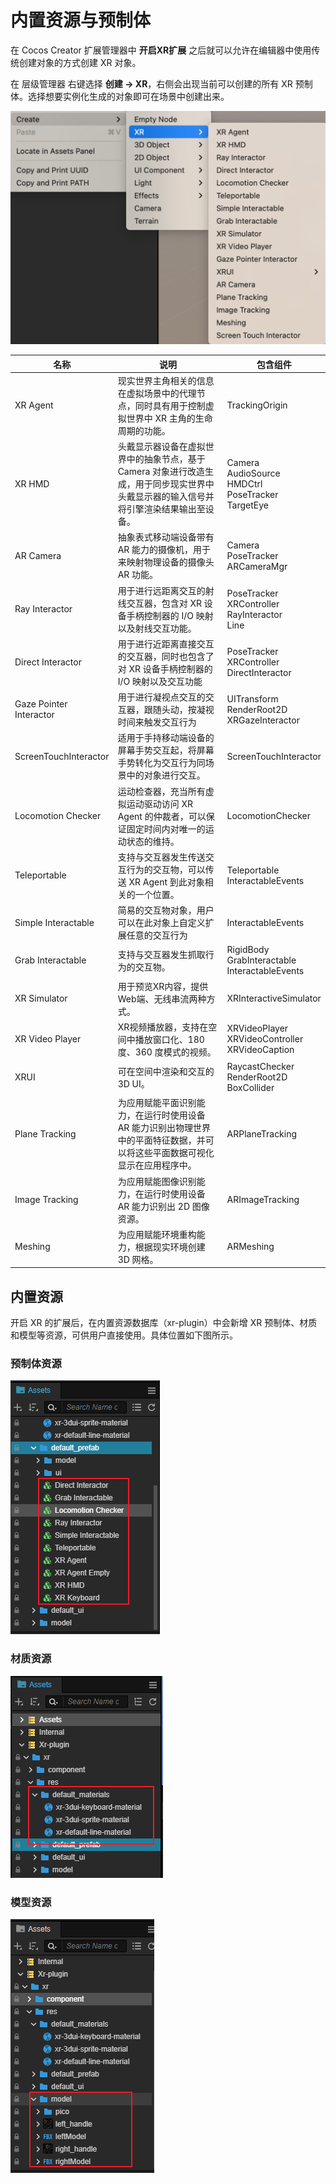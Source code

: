 # 内置资源与预制体

在 Cocos Creator 扩展管理器中 **开启XR扩展** 之后就可以允许在编辑器中使用传统创建对象的方式创建 XR 对象。

在 层级管理器 右键选择 **创建 -> XR**，右侧会出现当前可以创建的所有 XR 预制体。选择想要实例化生成的对象即可在场景中创建出来。

![assets/create_xr_node.png](assets/create_xr_node.png)

|名称|说明|包含组件|
| ---------------------------------------------- | --------------------------------------------------- | ----------------------------------- |
| XR Agent                | 现实世界主角相关的信息在虚拟场景中的代理节点，同时具有用于控制虚拟世界中 XR 主角的生命周期的功能。 | TrackingOrigin                                               |
| XR HMD                  | 头戴显示器设备在虚拟世界中的抽象节点，基于 Camera 对象进行改造生成，用于同步现实世界中头戴显示器的输入信号并将引擎渲染结果输出至设备。 | Camera<br />AudioSource<br />HMDCtrl<br />PoseTracker<br />TargetEye |
| AR Camera               | 抽象表式移动端设备带有 AR 能力的摄像机，用于来映射物理设备的摄像头 AR 功能。 | Camera<br />PoseTracker<br />ARCameraMgr                     |
| Ray Interactor          | 用于进行远距离交互的射线交互器，包含对 XR 设备手柄控制器的 I/O 映射以及射线交互功能。 | PoseTracker<br />XRController<br />RayInteractor<br />Line   |
| Direct Interactor       | 用于进行近距离直接交互的交互器，同时也包含了对 XR 设备手柄控制器的 I/O 映射以及交互功能 | PoseTracker<br />XRController<br />DirectInteractor          |
| Gaze Pointer Interactor | 用于进行凝视点交互的交互器，跟随头动，按凝视时间来触发交互行为 | UITransform<br />RenderRoot2D<br />XRGazeInteractor          |
| ScreenTouchInteractor | 适用于手持移动端设备的屏幕手势交互起，将屏幕手势转化为交互行为同场景中的对象进行交互。 | ScreenTouchInteractor                                        |
| Locomotion Checker      | 运动检查器，充当所有虚拟运动驱动访问 XR Agent 的仲裁者，可以保证固定时间内对唯一的运动状态的维持。 | LocomotionChecker                                            |
| Teleportable            | 支持与交互器发生传送交互行为的交互物，可以传送 XR Agent 到此对象相关的一个位置。 | Teleportable<br />InteractableEvents                         |
| Simple Interactable     | 简易的交互物对象，用户可以在此对象上自定义扩展任意的交互行为 | InteractableEvents                                           |
| Grab Interactable       | 支持与交互器发生抓取行为的交互物。                           | RigidBody<br />GrabInteractable<br />InteractableEvents      |
| XR Simulator            | 用于预览XR内容，提供Web端、无线串流两种方式。                | XRInteractiveSimulator                                       |
| XR Video Player         | XR视频播放器，支持在空间中播放窗口化、180 度、360 度模式的视频。 | XRVideoPlayer<br />XRVideoController<br />XRVideoCaption     |
| XRUI                    | 可在空间中渲染和交互的 3D UI。                                | RaycastChecker<br />RenderRoot2D<br />BoxCollider            |
| Plane Tracking          | 为应用赋能平面识别能力，在运行时使用设备 AR 能力识别出物理世界中的平面特征数据，并可以将这些平面数据可视化显示在应用程序中。 | ARPlaneTracking                                              |
| Image Tracking          | 为应用赋能图像识别能力，在运行时使用设备 AR 能力识别出 2D 图像资源。 | ARImageTracking                                              |
| Meshing                 | 为应用赋能环境重构能力，根据现实环境创建 3D 网格。           | ARMeshing                                                    |

## 内置资源

开启 XR 的扩展后，在内置资源数据库（xr-plugin）中会新增 XR 预制体、材质和模型等资源，可供用户直接使用。具体位置如下图所示。

### 预制体资源

![prefabs](assets/prefabs.png)

### 材质资源

![material](assets/material.png)

### 模型资源

![model](assets/model.png)
